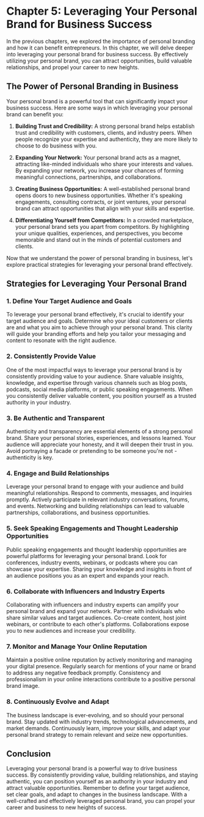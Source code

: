 Chapter 5: Leveraging Your Personal Brand for Business Success
==============================================================

In the previous chapters, we explored the importance of personal branding and how it can benefit entrepreneurs. In this chapter, we will delve deeper into leveraging your personal brand for business success. By effectively utilizing your personal brand, you can attract opportunities, build valuable relationships, and propel your career to new heights.

The Power of Personal Branding in Business
------------------------------------------

Your personal brand is a powerful tool that can significantly impact your business success. Here are some ways in which leveraging your personal brand can benefit you:

1. **Building Trust and Credibility:** A strong personal brand helps establish trust and credibility with customers, clients, and industry peers. When people recognize your expertise and authenticity, they are more likely to choose to do business with you.

2. **Expanding Your Network:** Your personal brand acts as a magnet, attracting like-minded individuals who share your interests and values. By expanding your network, you increase your chances of forming meaningful connections, partnerships, and collaborations.

3. **Creating Business Opportunities:** A well-established personal brand opens doors to new business opportunities. Whether it's speaking engagements, consulting contracts, or joint ventures, your personal brand can attract opportunities that align with your skills and expertise.

4. **Differentiating Yourself from Competitors:** In a crowded marketplace, your personal brand sets you apart from competitors. By highlighting your unique qualities, experiences, and perspectives, you become memorable and stand out in the minds of potential customers and clients.

Now that we understand the power of personal branding in business, let's explore practical strategies for leveraging your personal brand effectively.

Strategies for Leveraging Your Personal Brand
---------------------------------------------

### 1. Define Your Target Audience and Goals

To leverage your personal brand effectively, it's crucial to identify your target audience and goals. Determine who your ideal customers or clients are and what you aim to achieve through your personal brand. This clarity will guide your branding efforts and help you tailor your messaging and content to resonate with the right audience.

### 2. Consistently Provide Value

One of the most impactful ways to leverage your personal brand is by consistently providing value to your audience. Share valuable insights, knowledge, and expertise through various channels such as blog posts, podcasts, social media platforms, or public speaking engagements. When you consistently deliver valuable content, you position yourself as a trusted authority in your industry.

### 3. Be Authentic and Transparent

Authenticity and transparency are essential elements of a strong personal brand. Share your personal stories, experiences, and lessons learned. Your audience will appreciate your honesty, and it will deepen their trust in you. Avoid portraying a facade or pretending to be someone you're not - authenticity is key.

### 4. Engage and Build Relationships

Leverage your personal brand to engage with your audience and build meaningful relationships. Respond to comments, messages, and inquiries promptly. Actively participate in relevant industry conversations, forums, and events. Networking and building relationships can lead to valuable partnerships, collaborations, and business opportunities.

### 5. Seek Speaking Engagements and Thought Leadership Opportunities

Public speaking engagements and thought leadership opportunities are powerful platforms for leveraging your personal brand. Look for conferences, industry events, webinars, or podcasts where you can showcase your expertise. Sharing your knowledge and insights in front of an audience positions you as an expert and expands your reach.

### 6. Collaborate with Influencers and Industry Experts

Collaborating with influencers and industry experts can amplify your personal brand and expand your network. Partner with individuals who share similar values and target audiences. Co-create content, host joint webinars, or contribute to each other's platforms. Collaborations expose you to new audiences and increase your credibility.

### 7. Monitor and Manage Your Online Reputation

Maintain a positive online reputation by actively monitoring and managing your digital presence. Regularly search for mentions of your name or brand to address any negative feedback promptly. Consistency and professionalism in your online interactions contribute to a positive personal brand image.

### 8. Continuously Evolve and Adapt

The business landscape is ever-evolving, and so should your personal brand. Stay updated with industry trends, technological advancements, and market demands. Continuously learn, improve your skills, and adapt your personal brand strategy to remain relevant and seize new opportunities.

Conclusion
----------

Leveraging your personal brand is a powerful way to drive business success. By consistently providing value, building relationships, and staying authentic, you can position yourself as an authority in your industry and attract valuable opportunities. Remember to define your target audience, set clear goals, and adapt to changes in the business landscape. With a well-crafted and effectively leveraged personal brand, you can propel your career and business to new heights of success.
